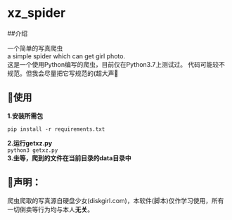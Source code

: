 # xz_spider

##介绍  

一个简单的写真爬虫   
a simple spider which can get girl photo.  
这是一个使用Python编写的爬虫，目前仅在Python3.7上测试过。
代码可能较不规范。但我会尽量把它写规范的(超大声🤗  
  
## 📖使用  

**1.安装所需包**  

 ```pip install -r requirements.txt```  

**2.运行getxz.py**  
 ```python3 getxz.py```  
**3.坐等，爬到的文件在当前目录的data目录中**

## 📢声明：  

爬虫爬取的写真源自硬盘少女(diskgirl.com)，本软件(脚本)仅作学习使用，所有一切倒卖等行为均与本人**无关**。
